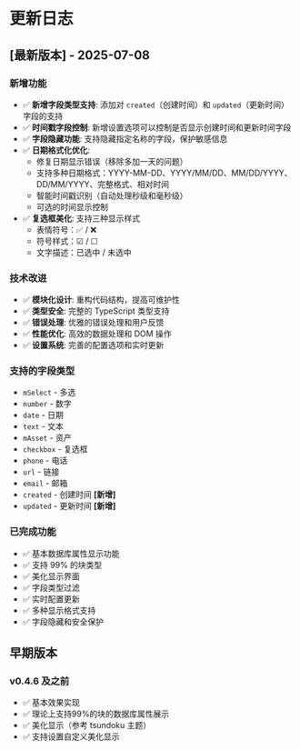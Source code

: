 # 更新日志

## [最新版本] - 2025-07-08

### 新增功能
- ✅ **新增字段类型支持**: 添加对 `created`（创建时间）和 `updated`（更新时间）字段的支持
- ✅ **时间戳字段控制**: 新增设置选项可以控制是否显示创建时间和更新时间字段
- ✅ **字段隐藏功能**: 支持隐藏指定名称的字段，保护敏感信息
- ✅ **日期格式化优化**: 
  - 修复日期显示错误（移除多加一天的问题）
  - 支持多种日期格式：YYYY-MM-DD、YYYY/MM/DD、MM/DD/YYYY、DD/MM/YYYY、完整格式、相对时间
  - 智能时间戳识别（自动处理秒级和毫秒级）
  - 可选的时间显示控制
- ✅ **复选框美化**: 支持三种显示样式
  - 表情符号：✅ / ❌
  - 符号样式：☑ / ☐  
  - 文字描述：已选中 / 未选中

### 技术改进
- ✅ **模块化设计**: 重构代码结构，提高可维护性
- ✅ **类型安全**: 完整的 TypeScript 类型支持
- ✅ **错误处理**: 优雅的错误处理和用户反馈
- ✅ **性能优化**: 高效的数据处理和 DOM 操作
- ✅ **设置系统**: 完善的配置选项和实时更新

### 支持的字段类型
- `mSelect` - 多选
- `number` - 数字
- `date` - 日期
- `text` - 文本
- `mAsset` - 资产
- `checkbox` - 复选框
- `phone` - 电话
- `url` - 链接
- `email` - 邮箱
- `created` - 创建时间 **[新增]**
- `updated` - 更新时间 **[新增]**

### 已完成功能
- ✅ 基本数据库属性显示功能
- ✅ 支持 99% 的块类型
- ✅ 美化显示界面
- ✅ 字段类型过滤
- ✅ 实时配置更新
- ✅ 多种显示格式支持
- ✅ 字段隐藏和安全保护

## 早期版本

### v0.4.6 及之前
- ✅ 基本效果实现
- ✅ 理论上支持99%的块的数据库属性展示
- ✅ 美化显示（参考 tsundoku 主题）
- ✅ 支持设置自定义美化显示
